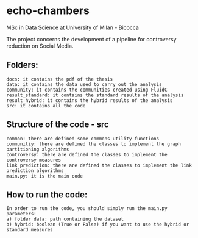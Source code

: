 # echo-chambers
MSc in Data Science at University of Milan - Bicocca

The project concerns the development of a pipeline for controversy reduction on Social Media.

## Folders:

```
docs: it contains the pdf of the thesis
data: it contains the data used to carry out the analysis
community: it contains the communities created using FluidC
result_standard: it contains the standard results of the analysis 
result_hybrid: it contains the hybrid results of the analysis 
src: it contains all the code
```

## Structure of the code - src

```
common: there are defined some commons utility functions
communitiy: there are defined the classes to implement the graph partitioning algorithms
controversy: there are defined the classes to implement the controversy measures
link prediction: there are defined the classes to implement the link prediction algorithms
main.py: it is the main code
```

## How to run the code:

```
In order to run the code, you should simply run the main.py
parameters:
a) folder data: path containing the dataset
b) hybrid: boolean (True or False) if you want to use the hybrid or standard measures
```

